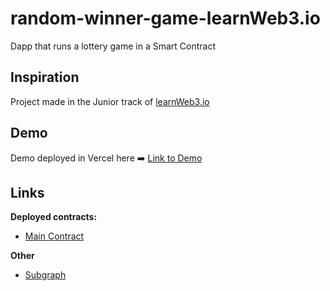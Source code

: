 # random-winner-game-learnWeb3.io
Dapp that runs a lottery game in a Smart Contract

## Inspiration

Project made in the Junior track of [learnWeb3.io](https://learnweb3.io/)

## Demo

Demo deployed in Vercel here :arrow_right: [Link to Demo](https://random-winner-game-learn-web3-io.vercel.app/)

## Links

<b>Deployed contracts: </b>
 - [Main Contract](https://mumbai.polygonscan.com/address/0xE491E8229Cc2740111120Bf0D77eD78B589Eb071)
 
 <b>Other </b>
 - [Subgraph](https://thegraph.com/hosted-service/subgraph/santipu03/random-game-winner)
 
 
